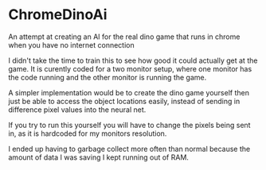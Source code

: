 # ChromeDinoAi
An attempt at creating an AI for the real dino game that runs in chrome when you have no internet connection


I didn't take the time to train this to see how good it could actually get at the game. It is curently coded for a two monitor setup, where one monitor has the code running and the other monitor is running the game. 

A simpler implementation would be to create the dino game yourself then just be able to access the object locations easily, instead of sending in difference pixel values into the neural net. 

If you try to run this yourself you will have to change the pixels being sent in, as it is hardcoded for my monitors resolution. 

I ended up having to garbage collect more often than normal because the amount of data I was saving I kept running out of RAM.
